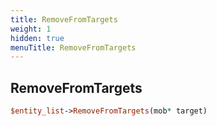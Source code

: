 ```yaml
---
title: RemoveFromTargets
weight: 1
hidden: true
menuTitle: RemoveFromTargets
---
```

## RemoveFromTargets
```perl
$entity_list->RemoveFromTargets(mob* target)
```